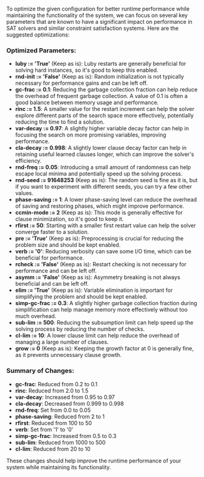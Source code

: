 To optimize the given configuration for better runtime performance while maintaining the functionality of the system, we can focus on several key parameters that are known to have a significant impact on performance in SAT solvers and similar constraint satisfaction systems. Here are the suggested optimizations:

### Optimized Parameters:

- **luby := 'True'** (Keep as is): Luby restarts are generally beneficial for solving hard instances, so it's good to keep this enabled.
- **rnd-init := 'False'** (Keep as is): Random initialization is not typically necessary for performance gains and can be left off.
- **gc-frac := 0.1**: Reducing the garbage collection fraction can help reduce the overhead of frequent garbage collection. A value of 0.1 is often a good balance between memory usage and performance.
- **rinc := 1.5**: A smaller value for the restart increment can help the solver explore different parts of the search space more effectively, potentially reducing the time to find a solution.
- **var-decay := 0.97**: A slightly higher variable decay factor can help in focusing the search on more promising variables, improving performance.
- **cla-decay := 0.998**: A slightly lower clause decay factor can help in retaining useful learned clauses longer, which can improve the solver's efficiency.
- **rnd-freq := 0.05**: Introducing a small amount of randomness can help escape local minima and potentially speed up the solving process.
- **rnd-seed := 91648253** (Keep as is): The random seed is fine as it is, but if you want to experiment with different seeds, you can try a few other values.
- **phase-saving := 1**: A lower phase-saving level can reduce the overhead of saving and restoring phases, which might improve performance.
- **ccmin-mode := 2** (Keep as is): This mode is generally effective for clause minimization, so it's good to keep it.
- **rfirst := 50**: Starting with a smaller first restart value can help the solver converge faster to a solution.
- **pre := 'True'** (Keep as is): Preprocessing is crucial for reducing the problem size and should be kept enabled.
- **verb := '0'**: Reducing verbosity can save some I/O time, which can be beneficial for performance.
- **rcheck := 'False'** (Keep as is): Restart checking is not necessary for performance and can be left off.
- **asymm := 'False'** (Keep as is): Asymmetry breaking is not always beneficial and can be left off.
- **elim := 'True'** (Keep as is): Variable elimination is important for simplifying the problem and should be kept enabled.
- **simp-gc-frac := 0.3**: A slightly higher garbage collection fraction during simplification can help manage memory more effectively without too much overhead.
- **sub-lim := 500**: Reducing the subsumption limit can help speed up the solving process by reducing the number of checks.
- **cl-lim := 10**: A lower clause limit can help reduce the overhead of managing a large number of clauses.
- **grow := 0** (Keep as is): Keeping the growth factor at 0 is generally fine, as it prevents unnecessary clause growth.

### Summary of Changes:
- **gc-frac**: Reduced from 0.2 to 0.1
- **rinc**: Reduced from 2.0 to 1.5
- **var-decay**: Increased from 0.95 to 0.97
- **cla-decay**: Decreased from 0.999 to 0.998
- **rnd-freq**: Set from 0.0 to 0.05
- **phase-saving**: Reduced from 2 to 1
- **rfirst**: Reduced from 100 to 50
- **verb**: Set from '1' to '0'
- **simp-gc-frac**: Increased from 0.5 to 0.3
- **sub-lim**: Reduced from 1000 to 500
- **cl-lim**: Reduced from 20 to 10

These changes should help improve the runtime performance of your system while maintaining its functionality.